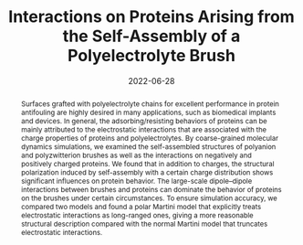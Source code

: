 ---
title: Interactions on Proteins Arising from the Self-Assembly of a Polyelectrolyte Brush
authors:
- Yunming Yao
- 朱有亮
- Xiaoyuan Ma
- Junfeng Zhou
date: '2022-06-28'
doi: 10.1021/acs.langmuir.2c00801
publish_types: 期刊文章
publication: Langmuir
publication_short: Langmuir
abstract: Surfaces grafted with polyelectrolyte chains for excellent  performance in protein antifouling are highly desired in many  applications, such as biomedical implants and devices. In general, the  adsorbing/resisting behaviors of proteins can be mainly attributed to  the electrostatic interactions that are associated with the charge  properties of proteins and polyelectrolytes. By coarse-grained molecular  dynamics simulations, we examined the self-assembled structures of  polyanion and polyzwitterion brushes as well as the interactions on  negatively and positively charged proteins. We found that in addition to  charges, the structural polarization induced by self-assembly with a  certain charge distribution shows significant influences on protein  behavior. The large-scale dipole–dipole interactions between brushes and  proteins can dominate the behavior of proteins on the brushes under  certain circumstances. To ensure simulation accuracy, we compared two  models and found a polar Martini model that explicitly treats  electrostatic interactions as long-ranged ones, giving a more reasonable  structural description compared with the normal Martini model that  truncates electrostatic interactions.
url_pdf: https://doi.org/10.1021/acs.langmuir.2c00801
---